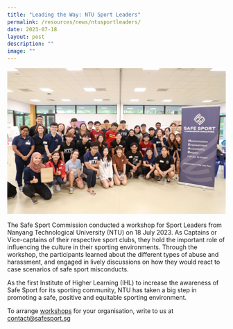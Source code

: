 ```yaml
---
title: "Leading the Way: NTU Sport Leaders"
permalink: /resources/news/ntusportleaders/
date: 2023-07-18
layout: post
description: ""
image: ""
---
```


![](/images/ntu%20workshop.JPG)

The Safe Sport Commission conducted a workshop for Sport Leaders from Nanyang Technological University (NTU) on 18 July 2023. As Captains or Vice-captains of their respective sport clubs, they hold the important role of influencing the culture in their sporting environments. Through the workshop, the participants learned about the different types of abuse and harassment, and engaged in lively discussions on how they would react to case scenarios of safe sport misconducts.    

As the first Institute of Higher Learning (IHL) to increase the awareness of Safe Sport for its sporting community, NTU has taken a big step in promoting a safe, positive and equitable sporting environment. 

To arrange [workshops](https://www.safesport.sg/training-and-education/workshops/) for your organisation, write to us at contact@safesport.sg